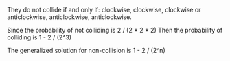 They do not collide if and only if:
clockwise, clockwise, clockwise or
anticlockwise, anticlockwise, anticlockwise.  

Since the probability of not colliding is 2 / (2 * 2 * 2)
Then the probability of colliding is 1 - 2 / (2^3)

The generalized solution for non-collision is 1 - 2 / (2^n)